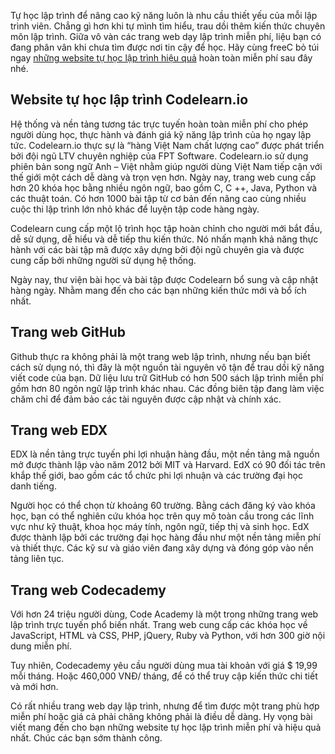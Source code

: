 Tự học lập trình để nâng cao kỹ năng luôn là nhu cầu thiết yếu của mỗi lập trình viên. Chẳng gì hơn khi tự mình tìm hiểu, trau dồi thêm kiến thức chuyên môn lập trình. Giữa vô vàn các trang web dạy lập trình miễn phí, liệu bạn có đang phân vân khi chưa tìm được nơi tin cậy để học. Hãy cùng freeC bỏ túi ngay [những website tự học lập trình hiệu quả](https://blog.freec.asia/website-tu-hoc-lap-trinh-hieu-qua/) hoàn toàn miễn phí sau đây nhé.

## Website tự học lập trình Codelearn.io
Hệ thống và nền tảng tương tác trực tuyến hoàn toàn miễn phí cho phép người dùng học, thực hành và đánh giá kỹ năng lập trình của họ ngay lập tức. Codelearn.io thực sự là “hàng Việt Nam chất lượng cao” được phát triển bởi đội ngũ LTV chuyên nghiệp của FPT Software. Codelearn.io sử dụng phiên bản song ngữ Anh – Việt nhằm giúp người dùng Việt Nam tiếp cận với thế giới một cách dễ dàng và trọn vẹn hơn. Ngày nay, trang web cung cấp hơn 20 khóa học bằng nhiều ngôn ngữ, bao gồm C, C ++, Java, Python và các thuật toán. Có hơn 1000 bài tập từ cơ bản đến nâng cao cùng nhiều cuộc thi lập trình lớn nhỏ khác để luyện tập code hàng ngày.

Codelearn cung cấp một lộ trình học tập hoàn chỉnh cho người mới bắt đầu, dễ sử dụng, dễ hiểu và dễ tiếp thu kiến thức. Nó nhấn mạnh khả năng thực hành với các bài tập mã được xây dựng bởi đội ngũ chuyên gia và được cung cấp bởi những người sử dụng hệ thống.

Ngày nay, thư viện bài học và bài tập được Codelearn bổ sung và cập nhật hàng ngày. Nhằm mang đến cho các bạn những kiến thức mới và bổ ích nhất.


## Trang web GitHub
Github thực ra không phải là một trang web lập trình, nhưng nếu bạn biết cách sử dụng nó, thì đây là một nguồn tài nguyên vô tận để trau dồi kỹ năng viết code của bạn. Dữ liệu lưu trữ GitHub có hơn 500 sách lập trình miễn phí gồm hơn 80 ngôn ngữ lập trình khác nhau. Các đồng biên tập đang làm việc chăm chỉ để đảm bảo các tài nguyên được cập nhật và chính xác.

## Trang web EDX

EDX là nền tảng trực tuyến phi lợi nhuận hàng đầu, một nền tảng mã nguồn mở được thành lập vào năm 2012 bởi MIT và Harvard. EdX có 90 đối tác trên khắp thế giới, bao gồm các tổ chức phi lợi nhuận và các trường đại học danh tiếng.

Người học có thể chọn từ khoảng 60 trường. Bằng cách đăng ký vào khóa học, bạn có thể nghiên cứu khóa học trên quy mô toàn cầu trong các lĩnh vực như kỹ thuật, khoa học máy tính, ngôn ngữ, tiếp thị và sinh học. EdX được thành lập bởi các trường đại học hàng đầu như một nền tảng miễn phí và thiết thực. Các kỹ sư và giáo viên đang xây dựng và đóng góp vào nền tảng liên tục.


## Trang web Codecademy
Với hơn 24 triệu người dùng, Code Academy là một trong những trang web lập trình trực tuyến phổ biến nhất. Trang web cung cấp các khóa học về JavaScript, HTML và CSS, PHP, jQuery, Ruby và Python, với hơn 300 giờ nội dung miễn phí.

Tuy nhiên, Codecademy yêu cầu người dùng mua tài khoản với giá $ 19,99 mỗi tháng. Hoặc 460,000 VNĐ/ tháng, để có thể truy cập kiến thức chi tiết và mới hơn.

Có rất nhiều trang web dạy lập trình, nhưng để tìm được một trang phù hợp miễn phí hoặc giá cả phải chăng không phải là điều dễ dàng. Hy vọng bài viết mang đến cho bạn những website tự học lập trình miễn phí và hiệu quả nhất. Chúc các bạn sớm thành công.